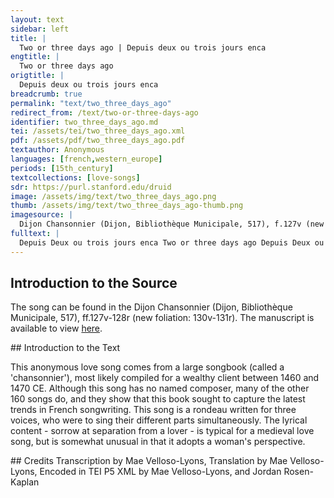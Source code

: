 ```yaml
---
layout: text
sidebar: left
title: |
  Two or three days ago | Depuis deux ou trois jours enca
engtitle: |
  Two or three days ago
origtitle: |
  Depuis deux ou trois jours enca
breadcrumb: true
permalink: "text/two_three_days_ago"
redirect_from: /text/two-or-three-days-ago
identifier: two_three_days_ago.md
tei: /assets/tei/two_three_days_ago.xml
pdf: /assets/pdf/two_three_days_ago.pdf
textauthor: Anonymous
languages: [french,western_europe]
periods: [15th_century]
textcollections: [love-songs]
sdr: https://purl.stanford.edu/druid 
image: /assets/img/text/two_three_days_ago.png
thumb: /assets/img/text/two_three_days_ago-thumb.png
imagesource: |
  Dijon Chansonnier (Dijon, Bibliothèque Municipale, 517), f.127v (new f.130v).
fulltext: |
  Depuis Deux ou trois jours enca Two or three days ago Depuis Deux ou trois jours enca / Two or three days ago Sen est alle mon doux ami my sweet love went away Sans ce quil ait parle a my / without saying anything to me. helas quy me confortera Alas, who will comfort me? Ne scay se vuel retournera I don't know whether he wants to return Mais il ma mise en grant soussi but he has made me very worried Demander le me conviendra I will have to ask A ceulx quy sont amis de luy those friends of his about it Car par ma foi je vous dis because, in faith, I say to you Quen temps mieulx con cuer ne Lama that my heart never loved him better. 
--- 
```

## Introduction to the Source 
<p>The song can be found in the Dijon Chansonnier (Dijon, Bibliothèque Municipale, 517), ff.127v-128r (new foliation: 130v-131r). The manuscript is available to view <a href="http://patrimoine.bm-dijon.fr/pleade/img-viewer/MS00517/viewer.html?ns=FR212316101_CITEAUX_MS00517_130_V.jpg">here</a>.</p>
## Introduction to the Text 
<p>This anonymous love song comes from a large songbook (called a 'chansonnier'), most likely compiled for a wealthy client between 1460 and 1470 CE. Although this song has no named composer, many of the other 160 songs do, and they show that this book sought to capture the latest trends in French songwriting. This song is a rondeau written for three voices, who were to sing their different parts simultaneously. The lyrical content - sorrow at separation from a lover - is typical for a medieval love song, but is somewhat unusual in that it adopts a woman's perspective.</p>
## Credits
Transcription by Mae Velloso-Lyons, Translation by Mae Velloso-Lyons, Encoded in TEI P5 XML by Mae Velloso-Lyons,  and Jordan Rosen-Kaplan
